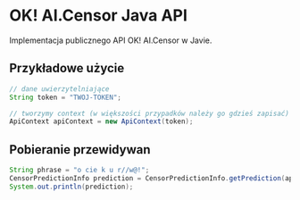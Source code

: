 # OK! AI.Censor Java API
Implementacja publicznego API OK! AI.Censor w Javie.

## Przykładowe użycie
```java
// dane uwierzytelniające
String token = "TWOJ-TOKEN";

// tworzymy context (w większości przypadków należy go gdzieś zapisać)
ApiContext apiContext = new ApiContext(token);
```

## Pobieranie przewidywan
```java
String phrase = "o cie k u r//w@!";
CensorPredictionInfo prediction = CensorPredictionInfo.getPrediction(apiContext, phrase);
System.out.println(prediction);
```